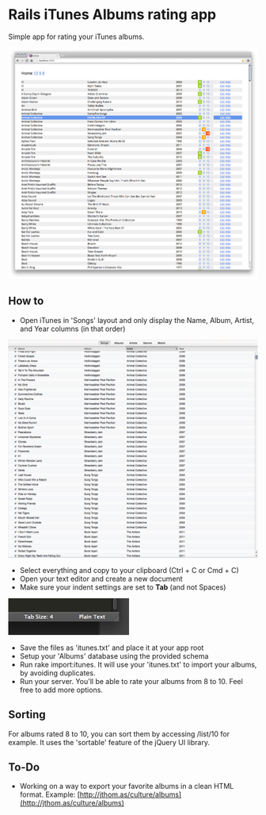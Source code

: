 Rails iTunes Albums rating app
===============================

Simple app for rating your iTunes albums.

![Screenshot](screenshot.png)

## How to

* Open iTunes in 'Songs' layout and only display the Name, Album, Artist, and Year columns (in that order)

![howto-1](howto-1.png)

* Select everything and copy to your clipboard (Ctrl + C or Cmd + C)
* Open your text editor and create a new document
* Make sure your indent settings are set to **Tab** (and not Spaces)

![howto-2](howto-2.png)

* Save the files as 'itunes.txt' and place it at your app root
* Setup your 'Albums' database using the provided schema
* Run rake import:itunes. It will use your 'itunes.txt' to import your albums, by avoiding duplicates.
* Run your server. You'll be able to rate your albums from 8 to 10. Feel free to add more options.

## Sorting

For albums rated 8 to 10, you can sort them by accessing /list/10 for example. It uses the 'sortable' feature of the jQuery UI library.

## To-Do

* Working on a way to export your favorite albums in a clean HTML format. Example: [http://jthom.as/culture/albums](http://jthom.as/culture/albums)